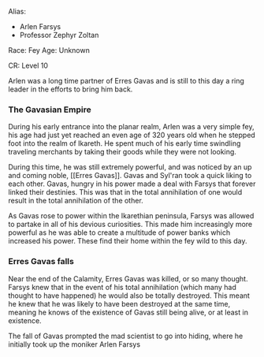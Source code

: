 Alias:
- Arlen Farsys
- Professor Zephyr Zoltan

Race: Fey
Age: Unknown

CR: Level 10


Arlen was a long time partner of Erres Gavas and is still to this day a ring leader in the efforts to bring him back. 

### The Gavasian Empire

During his early entrance into the planar realm, Arlen was a very simple fey, his age had just yet reached an even age of 320 years old when he stepped foot into the realm of Ikareth. He spent much of his early time swindling traveling merchants by taking their goods while they were not looking.

During this time, he was still extremely powerful, and was noticed by an up and coming noble, [[Erres Gavas]]. Gavas and Syl'ran took a quick liking to each other. Gavas, hungry in his power made a deal with Farsys that forever linked their destinies. This was that in the total annihilation of one would result in the total annihilation of the other.

As Gavas rose to power within the Ikarethian peninsula, Farsys was allowed to partake in all of his devious curiosities. This made him increasingly more powerful as he was able to create a multitude of power banks which increased his power. These find their home within the fey wild to this day. 

### Erres Gavas falls

Near the end of the Calamity, Erres Gavas was killed, or so many thought. Farsys knew that in the event of his total annihilation (which many had thought to have happened) he would also be totally destroyed. This meant he knew that he was likely to have been destroyed at the same time, meaning he knows of the existence of Gavas still being alive, or at least in existence.

The fall of Gavas prompted the mad scientist to go into hiding, where he initially took up the moniker Arlen Farsys